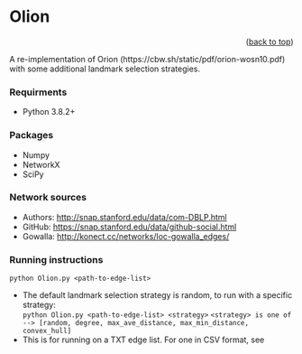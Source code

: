 # Olion

<p align="right">(<a href="#top">back to top</a>)</p>
A re-implementation of Orion (https://cbw.sh/static/pdf/orion-wosn10.pdf) with some additional landmark selection strategies.

### Requirments
* Python 3.8.2+

### Packages
* Numpy
* NetworkX
* SciPy

### Network sources 
* Authors: http://snap.stanford.edu/data/com-DBLP.html
* GitHub: https://snap.stanford.edu/data/github-social.html
* Gowalla: http://konect.cc/networks/loc-gowalla_edges/

### Running instructions

`python Olion.py <path-to-edge-list>` 
* The default landmark selection strategy is random, to run with a specific strategy:   
`python Olion.py <path-to-edge-list> <strategy>` 
`<strategy> is one of --> [random, degree, max_ave_distance, max_min_distance, convex_hull]`   
* This is for running on a TXT edge list. For one in CSV format, see    
